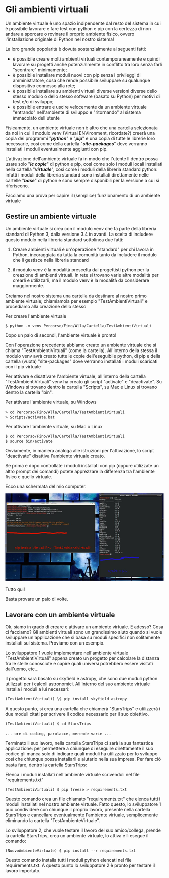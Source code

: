 # Gli ambienti virtuali

Un ambiente virtuale è uno spazio indipendente dal resto del sistema in
cui è possibile lavorare e fare test con python e pip con la certezza di
non andare a sporcare o rovinare il proprio ambiente fisico, ovvero
l'installazione originale di Python nel nostro sistema!

La loro grande popolarità è dovuta sostanzialmente ai seguenti fatti:

-   è possibile creare molti ambienti virtuali contemporaneamente e
    quindi lavorare su progetti anche potenzialmente in conflitto tra
    loro senza farli "scontrare" minimamente;
-   è possibile installare moduli nuovi con pip senza i privileggi di
    amministratore, cosa che rende possibile sviluppare su qualunque
    dispositivo connesso alla rete;
-   è possibile installare su ambienti virtuali diverse versioni diverse
    dello stesso modulo o dello stesso software (basato su Python) per
    motivi di test e/o di sviluppo;
-   è possibile entrare e uscire velocemente da un ambiente virtuale
    "entrando" nell'ambiente di sviluppo e "ritornando" al sistema
    immacolato dell'utente

Fisicamente, un ambiente virtuale non è altro che una cartella
selezionata da noi in cui il modulo venv (Virtual ENVironment,
ricordate?) creerà una copia dei programmi "***python***" e "***pip***"
e una copia di tutte le librerie loro necessarie, così come della
cartella "***site-packages***" dove verranno installati i moduli
eventualmente aggiunti con pip.

L'attivazione dell'ambiente virtuale fa in modo che l'utente lì dentro
possa usare solo "***le copie***" di python e pip, così come solo i
moduli locali installati nella cartella "***virtuale***", così come i
moduli della libreria standard python: infatti i moduli della libreria
standard sono installati direttamente nelle cartelle "***base***" di
python e sono sempre disponibili per la versione a cui si riferiscono.

Facciamo una prova per capire il (semplice) funzionamento di un ambiente
virtuale


<!-- ################################################################################# -->
## Gestire un ambiente virtuale


Un ambiente virtuale si crea con il modulo venv che fa parte della
libreria standard di Python 3, dalla versione 3.4 in avanti. La scelta
di includere questo modulo nella libreria standard sottolinea due fatti:

1.  Creare ambienti virtuali è un'operazione "standard" per chi lavora
    in Python, incoraggiata da tutta la comunità tanto da includere il
    modulo che li gestisce nella libreria standard

2.  il modulo venv è la modalità prescelta dai progettisti python per la
    creazione di ambienti virtuali. In rete si trovano varie altre
    modalità per crearli e utilizzarli, ma il modulo venv è la modalità
    da considerare maggiormente.

Creiamo nel nostro sistema una cartella da destinare al nostro primo
ambiente virtuale; chiamiamola per esempio "TestAmbientiVirtuali" e
procediamo alla creazione dello stesso

Per creare l'ambiente virtuale


    $ python -m venv Percorso/Fino/Alla/Cartella/TestAmbientiVirtuali


Dopo un paio di secondi, l'ambiente virtuale è pronto!

Con l'operazione precedente abbiamo creato un ambiente virtuale che si
chiama "TestAmbientiVirtuali" (come la cartella). All'interno della
stessa il modulo venv avrà creato tutte le copie dell'eseguibile python,
di pip e della cartella (vuota) "site-packages" dove verranno installati
i moduli scaricati con il pip virtuale

Per attivare e disattivare l'ambiente virtuale, all'interno della
cartella "TestAmbientiVirtuali" venv ha creato gli script "activate" e
"deactivate". Su Windows si trovano dentro la cartella "Scripts", su Mac
e Linux si trovano dentro la cartella "bin".

Per attivare l'ambiente virtuale, su Windows


    > cd Percorso/Fino/Alla/Cartella/TestAmbientiVirtuali
    > Scripts/activate.bat


Per attivare l'ambiente virtuale, su Mac o Linux


    $ cd Percorso/Fino/Alla/Cartella/TestAmbientiVirtuali
    $ source bin/activate


Ovviamente, in maniera analoga alle istruzioni per l'attivazione, lo
script "deactivate" disattiva l'ambiente virtuale creato.

Se prima e dopo controllate i moduli installati con pip (oppure
utilizzate un altro prompt dei comandi) potete apprezzare la differenza
tra l'ambiente fisico e quello virtuale.

Ecco una schermata del mio computer.

![system vs virtual pip](images/pipVSvirtualpip.jpg)

Tutto qui!

Basta provare un paio di volte.


<!-- ################################################################################# -->
## Lavorare con un ambiente virtuale


Ok, siamo in grado di creare e attivare un ambiente virtuale. E adesso?
Cosa ci facciamo? Gli ambienti virtuali sono un grandissimo aiuto quando
si vuole sviluppare un'applicazione che si basa su moduli specifici non
solitamente installati sul sistema. Proviamo con un esempio.

Lo sviluppatore 1 vuole implementare nell'ambiente virtuale
"TestAmbientiVirtuali" appena creato un progetto per calcolare la
distanza fra le stelle conosciute e capire quali universi potrebbero
essere visitati dall'uomo, etc...

Il progetto sarà basato su skyfield e astropy, che sono due moduli
python utilizzati per i calcoli astronomici. All'interno del suo
ambiente virtuale installa i moduli a lui necessari:


    (TestAmbientiVirtuali) \$ pip install skyfield astropy


A questo punto, si crea una cartella che chiamerà "StarsTrips" e
utilizzerà i due moduli citati per scrivere il codice necessario per il
suo obiettivo.


    (TestAmbientiVirtuali) $ cd StarsTrips

    ... ore di coding, parolacce, merende varie ...


Terminato il suo lavoro, nella cartella StarsTrips ci sarà la sua
fantastica applicazione: per permettere a chiunque di eseguire
direttamente il suo codice gli manca solo di indicare quali moduli ha
utilizzato per lo sviluppo così che chiunque possa installarli e
aiutarlo nella sua impresa. Per fare ciò basta fare, dentro la cartella
StarsTrips:

Elenca i moduli installati nell'ambiente virtuale scrivendoli nel file
"requirements.txt"


    (TestAmbientiVirtuali) $ pip freeze > requirements.txt


Questo comando crea un file chiamato "requirements.txt" che elenca tutti
i moduli installati nel nostro ambiente virtuale. Fatto questo, lo
sviluppatore 1 può condividere con chiunque il proprio lavoro, presente
nella cartella StarsTrips e cancellare eventualmente l'ambiente
virtuale, semplicemente eliminando la cartella "TestAmbienteVirtuale".

Lo sviluppatore 2, che vuole testare il lavoro del suo amico/collega,
prende la cartella StarsTrips, crea un ambiente virtuale, lo attiva e lì
esegue il comando:


    (NuovoAmbienteVirtuale) $ pip install --r requirements.txt


Questo comando installa tutti i moduli python elencati nel file
requirements.txt. A questo punto lo sviluppatore 2 è pronto per testare
il lavoro importato.

<br>
<br>
<br>

